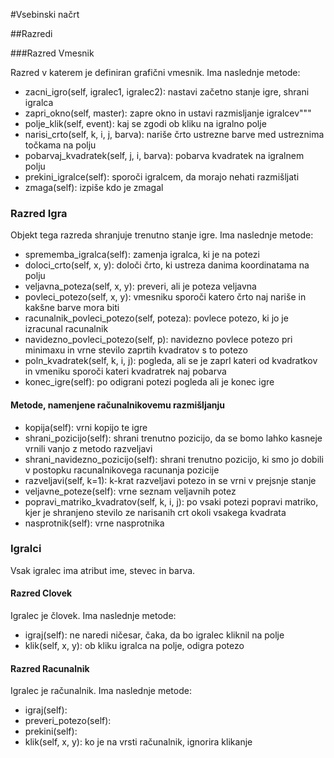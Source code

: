 #Vsebinski načrt

##Razredi

###Razred Vmesnik

Razred v katerem je definiran grafični vmesnik. Ima naslednje metode:
* zacni_igro(self, igralec1, igralec2): nastavi začetno stanje igre, shrani igralca
* zapri_okno(self, master): zapre okno in ustavi razmisljanje igralcev"""
* polje_klik(self, event): kaj se zgodi ob kliku na igralno polje
* narisi_crto(self, k, i, j, barva): nariše črto ustrezne barve med ustreznima točkama na polju
* pobarvaj_kvadratek(self, j, i, barva): pobarva kvadratek na igralnem polju
* prekini_igralce(self): sporoči igralcem, da morajo nehati razmišljati
* zmaga(self): izpiše kdo je zmagal

### Razred Igra

Objekt tega razreda shranjuje trenutno stanje igre. Ima naslednje metode:
* sprememba_igralca(self): zamenja igralca, ki je na potezi
* doloci_crto(self, x, y): določi črto, ki ustreza danima koordinatama na polju
* veljavna_poteza(self, x, y): preveri, ali je poteza veljavna
* povleci_potezo(self, x, y): vmesniku sporoči katero črto naj nariše in kakšne barve mora biti
* racunalnik_povleci_potezo(self, poteza): povlece potezo, ki jo je izracunal racunalnik
* navidezno_povleci_potezo(self, p): navidezno povlece potezo pri minimaxu in vrne stevilo zaprtih kvadratov s to potezo
* poln_kvadratek(self, k, i, j): pogleda, ali se je zaprl kateri od kvadratkov in vmeniku sporoči kateri kvadratrek naj pobarva
* konec_igre(self): po odigrani potezi pogleda ali je konec igre

#### Metode, namenjene računalnikovemu razmišljanju
* kopija(self): vrni kopijo te igre 
* shrani_pozicijo(self): shrani trenutno pozicijo, da se bomo lahko kasneje vrnili vanjo z metodo razveljavi
* shrani_navidezno_pozicijo(self): shrani trenutno pozicijo, ki smo jo dobili v postopku racunalnikovega racunanja pozicije 
* razveljavi(self, k=1): k-krat razveljavi potezo in se vrni v prejsnje stanje
* veljavne_poteze(self): vrne seznam veljavnih potez
* popravi_matriko_kvadratov(self, k, i, j): po vsaki potezi popravi matriko, kjer je shranjeno stevilo ze narisanih crt okoli vsakega kvadrata
* nasprotnik(self): vrne nasprotnika



### Igralci
Vsak igralec ima atribut ime, stevec in barva.

#### Razred Clovek
Igralec je človek. Ima naslednje metode:
* igraj(self): ne naredi ničesar, čaka, da bo igralec kliknil na polje
* klik(self, x, y): ob kliku igralca na polje, odigra potezo

#### Razred Racunalnik
Igralec je računalnik. Ima naslednje metode:
* igraj(self): 
* preveri_potezo(self):
* prekini(self):
* klik(self, x, y): ko je na vrsti računalnik, ignorira klikanje
